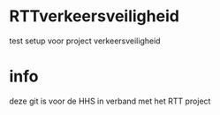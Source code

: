 # RTTverkeersveiligheid
test setup voor project verkeersveiligheid

# info
deze git is voor de HHS in verband met het RTT project 
